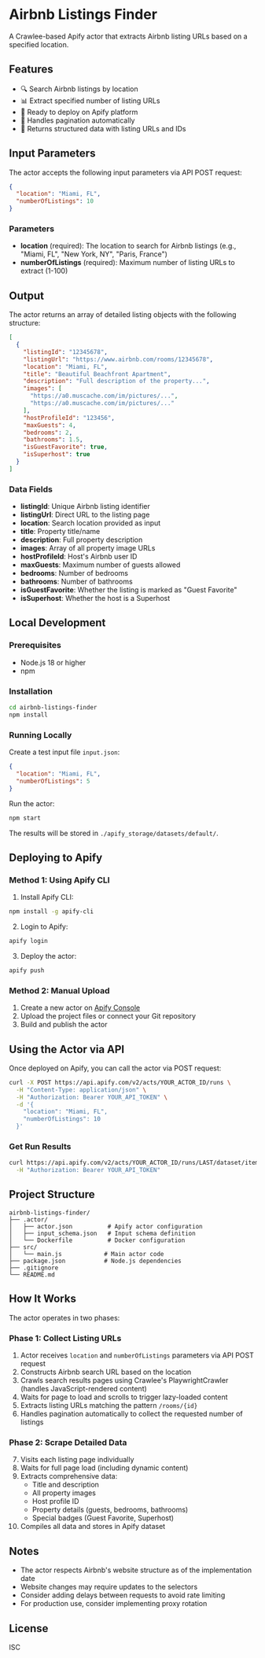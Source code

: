 # Airbnb Listings Finder

A Crawlee-based Apify actor that extracts Airbnb listing URLs based on a specified location.

## Features

- 🔍 Search Airbnb listings by location
- 📊 Extract specified number of listing URLs
- 🚀 Ready to deploy on Apify platform
- 🔄 Handles pagination automatically
- 📝 Returns structured data with listing URLs and IDs

## Input Parameters

The actor accepts the following input parameters via API POST request:

```json
{
  "location": "Miami, FL",
  "numberOfListings": 10
}
```

### Parameters

- **location** (required): The location to search for Airbnb listings (e.g., "Miami, FL", "New York, NY", "Paris, France")
- **numberOfListings** (required): Maximum number of listing URLs to extract (1-100)

## Output

The actor returns an array of detailed listing objects with the following structure:

```json
[
  {
    "listingId": "12345678",
    "listingUrl": "https://www.airbnb.com/rooms/12345678",
    "location": "Miami, FL",
    "title": "Beautiful Beachfront Apartment",
    "description": "Full description of the property...",
    "images": [
      "https://a0.muscache.com/im/pictures/...",
      "https://a0.muscache.com/im/pictures/..."
    ],
    "hostProfileId": "123456",
    "maxGuests": 4,
    "bedrooms": 2,
    "bathrooms": 1.5,
    "isGuestFavorite": true,
    "isSuperhost": true
  }
]
```

### Data Fields

- **listingId**: Unique Airbnb listing identifier
- **listingUrl**: Direct URL to the listing page
- **location**: Search location provided as input
- **title**: Property title/name
- **description**: Full property description
- **images**: Array of all property image URLs
- **hostProfileId**: Host's Airbnb user ID
- **maxGuests**: Maximum number of guests allowed
- **bedrooms**: Number of bedrooms
- **bathrooms**: Number of bathrooms
- **isGuestFavorite**: Whether the listing is marked as "Guest Favorite"
- **isSuperhost**: Whether the host is a Superhost

## Local Development

### Prerequisites

- Node.js 18 or higher
- npm

### Installation

```bash
cd airbnb-listings-finder
npm install
```

### Running Locally

Create a test input file `input.json`:

```json
{
  "location": "Miami, FL",
  "numberOfListings": 5
}
```

Run the actor:

```bash
npm start
```

The results will be stored in `./apify_storage/datasets/default/`.

## Deploying to Apify

### Method 1: Using Apify CLI

1. Install Apify CLI:
```bash
npm install -g apify-cli
```

2. Login to Apify:
```bash
apify login
```

3. Deploy the actor:
```bash
apify push
```

### Method 2: Manual Upload

1. Create a new actor on [Apify Console](https://console.apify.com/)
2. Upload the project files or connect your Git repository
3. Build and publish the actor

## Using the Actor via API

Once deployed on Apify, you can call the actor via POST request:

```bash
curl -X POST https://api.apify.com/v2/acts/YOUR_ACTOR_ID/runs \
  -H "Content-Type: application/json" \
  -H "Authorization: Bearer YOUR_API_TOKEN" \
  -d '{
    "location": "Miami, FL",
    "numberOfListings": 10
  }'
```

### Get Run Results

```bash
curl https://api.apify.com/v2/acts/YOUR_ACTOR_ID/runs/LAST/dataset/items \
  -H "Authorization: Bearer YOUR_API_TOKEN"
```

## Project Structure

```
airbnb-listings-finder/
├── .actor/
│   ├── actor.json          # Apify actor configuration
│   ├── input_schema.json   # Input schema definition
│   └── Dockerfile          # Docker configuration
├── src/
│   └── main.js            # Main actor code
├── package.json           # Node.js dependencies
├── .gitignore
└── README.md
```

## How It Works

The actor operates in two phases:

### Phase 1: Collect Listing URLs
1. Actor receives `location` and `numberOfListings` parameters via API POST request
2. Constructs Airbnb search URL based on the location
3. Crawls search results pages using Crawlee's PlaywrightCrawler (handles JavaScript-rendered content)
4. Waits for page to load and scrolls to trigger lazy-loaded content
5. Extracts listing URLs matching the pattern `/rooms/{id}`
6. Handles pagination automatically to collect the requested number of listings

### Phase 2: Scrape Detailed Data
7. Visits each listing page individually
8. Waits for full page load (including dynamic content)
9. Extracts comprehensive data:
   - Title and description
   - All property images
   - Host profile ID
   - Property details (guests, bedrooms, bathrooms)
   - Special badges (Guest Favorite, Superhost)
10. Compiles all data and stores in Apify dataset

## Notes

- The actor respects Airbnb's website structure as of the implementation date
- Website changes may require updates to the selectors
- Consider adding delays between requests to avoid rate limiting
- For production use, consider implementing proxy rotation

## License

ISC
